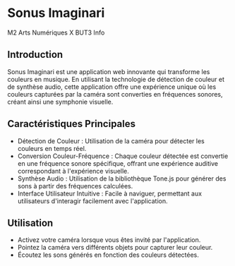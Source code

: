# Sonus Imaginari

M2 Arts Numériques X BUT3 Info

## Introduction

Sonus Imaginari est une application web innovante qui transforme les couleurs en musique. En utilisant la technologie de détection de couleur et de synthèse audio, cette application offre une expérience unique où les couleurs capturées par la caméra sont converties en fréquences sonores, créant ainsi une symphonie visuelle.
## Caractéristiques Principales

- Détection de Couleur : Utilisation de la caméra pour détecter les couleurs en temps réel.
- Conversion Couleur-Fréquence : Chaque couleur détectée est convertie en une fréquence sonore spécifique, offrant une expérience auditive correspondant à l'expérience visuelle.
- Synthèse Audio : Utilisation de la bibliothèque Tone.js pour générer des sons à partir des fréquences calculées.
- Interface Utilisateur Intuitive : Facile à naviguer, permettant aux utilisateurs d'interagir facilement avec l'application.
## Utilisation

- Activez votre caméra lorsque vous êtes invité par l'application.
- Pointez la caméra vers différents objets pour capturer leur couleur.
- Écoutez les sons générés en fonction des couleurs détectées.
